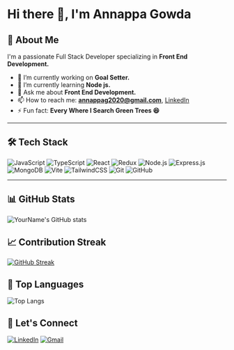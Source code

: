# Hi there 👋, I'm Annappa Gowda

## 🚀 About Me
I'm a passionate Full Stack Developer specializing in **Front End Development.**

- 🔭 I’m currently working on **Goal Setter.**
- 🌱 I’m currently learning **Node js.**
- 💬 Ask me about **Front End Development.**
- 📫 How to reach me: **annappag2020@gmail.com**, [LinkedIn](https://www.linkedin.com/in/annappa-gowda/)
- ⚡ Fun fact: **Every Where I Search Green Trees 😆**

---

## 🛠️ Tech Stack
![JavaScript](https://img.shields.io/badge/-JavaScript-F7DF1E?style=flat-square&logo=javascript&logoColor=black)
![TypeScript](https://img.shields.io/badge/-TypeScript-3178C6?style=flat-square&logo=typescript&logoColor=white)
![React](https://img.shields.io/badge/-React-61DAFB?style=flat-square&logo=react&logoColor=white)
![Redux](https://img.shields.io/badge/-Redux-764ABC?style=flat-square&logo=redux&logoColor=white)
![Node.js](https://img.shields.io/badge/-Node.js-339933?style=flat-square&logo=node.js&logoColor=white)
![Express.js](https://img.shields.io/badge/-Express.js-000000?style=flat-square&logo=express&logoColor=white)
![MongoDB](https://img.shields.io/badge/-MongoDB-47A248?style=flat-square&logo=mongodb&logoColor=white)
![Vite](https://img.shields.io/badge/-Vite-646CFF?style=flat-square&logo=vite&logoColor=white)
![TailwindCSS](https://img.shields.io/badge/-TailwindCSS-38B2AC?style=flat-square&logo=tailwind-css&logoColor=white)
![Git](https://img.shields.io/badge/-Git-F05032?style=flat-square&logo=git&logoColor=white)
![GitHub](https://img.shields.io/badge/-GitHub-181717?style=flat-square&logo=github&logoColor=white)

---


## 📊 GitHub Stats
![YourName's GitHub stats](https://github-readme-stats.vercel.app/api?username=amgowda42&show_icons=true&theme=radical)

## 📈 Contribution Streak
[![GitHub Streak](https://streak-stats.demolab.com/?user=amgowda42)](https://git.io/streak-stats)

## 🧠 Top Languages
![Top Langs](https://github-readme-stats.vercel.app/api/top-langs/?username=amgowda42&layout=compact&theme=radical)

## 🔗 Let's Connect
[![LinkedIn](https://img.shields.io/badge/-LinkedIn-blue?style=flat-square&logo=linkedin)](https://www.linkedin.com/in/annappa-gowda/)
[![Gmail](https://img.shields.io/badge/-Gmail-D14836?style=flat-square&logo=gmail&logoColor=white)](mailto:annappag2020l@gmail.com)
